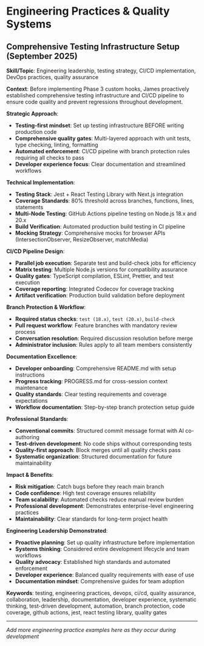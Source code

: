 # Engineering Practices & Quality Systems

## Comprehensive Testing Infrastructure Setup (September 2025)

**Skill/Topic**: Engineering leadership, testing strategy, CI/CD implementation, DevOps practices, quality assurance

**Context**: Before implementing Phase 3 custom hooks, James proactively established comprehensive testing infrastructure and CI/CD pipeline to ensure code quality and prevent regressions throughout development.

**Strategic Approach**:
- **Testing-first mindset**: Set up testing infrastructure BEFORE writing production code
- **Comprehensive quality gates**: Multi-layered approach with unit tests, type checking, linting, formatting
- **Automated enforcement**: CI/CD pipeline with branch protection rules requiring all checks to pass
- **Developer experience focus**: Clear documentation and streamlined workflows

**Technical Implementation**:
- **Testing Stack**: Jest + React Testing Library with Next.js integration
- **Coverage Standards**: 80% threshold across branches, functions, lines, statements
- **Multi-Node Testing**: GitHub Actions pipeline testing on Node.js 18.x and 20.x
- **Build Verification**: Automated production build testing in CI pipeline
- **Mocking Strategy**: Comprehensive mocks for browser APIs (IntersectionObserver, ResizeObserver, matchMedia)

**CI/CD Pipeline Design**:
- **Parallel job execution**: Separate test and build-check jobs for efficiency
- **Matrix testing**: Multiple Node.js versions for compatibility assurance
- **Quality gates**: TypeScript compilation, ESLint, Prettier, and test execution
- **Coverage reporting**: Integrated Codecov for coverage tracking
- **Artifact verification**: Production build validation before deployment

**Branch Protection & Workflow**:
- **Required status checks**: `test (18.x)`, `test (20.x)`, `build-check`
- **Pull request workflow**: Feature branches with mandatory review process
- **Conversation resolution**: Required discussion resolution before merge
- **Administrator inclusion**: Rules apply to all team members consistently

**Documentation Excellence**:
- **Developer onboarding**: Comprehensive README.md with setup instructions
- **Progress tracking**: PROGRESS.md for cross-session context maintenance
- **Quality standards**: Clear testing requirements and coverage expectations
- **Workflow documentation**: Step-by-step branch protection setup guide

**Professional Standards**:
- **Conventional commits**: Structured commit message format with AI co-authoring
- **Test-driven development**: No code ships without corresponding tests
- **Quality-first approach**: Block merges until all quality checks pass
- **Systematic organization**: Structured documentation for future maintainability

**Impact & Benefits**:
- **Risk mitigation**: Catch bugs before they reach main branch
- **Code confidence**: High test coverage ensures reliability
- **Team scalability**: Automated checks reduce manual review burden
- **Professional development**: Demonstrates enterprise-level engineering practices
- **Maintainability**: Clear standards for long-term project health

**Engineering Leadership Demonstrated**:
- **Proactive planning**: Set up quality infrastructure before implementation
- **Systems thinking**: Considered entire development lifecycle and team workflows
- **Quality advocacy**: Established high standards and automated enforcement
- **Developer experience**: Balanced quality requirements with ease of use
- **Documentation mindset**: Comprehensive guides for team adoption

**Keywords**: testing, engineering practices, devops, ci/cd, quality assurance, collaboration, leadership, documentation, developer experience, systematic thinking, test-driven development, automation, branch protection, code coverage, github actions, jest, react testing library, quality gates

---

*Add more engineering practice examples here as they occur during development*